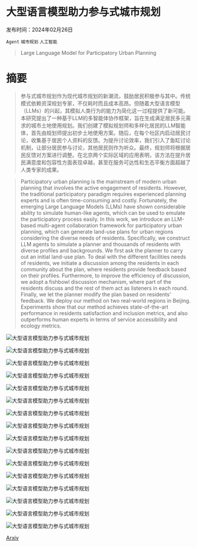# 大型语言模型助力参与式城市规划

发布时间：2024年02月26日

`Agent` `城市规划` `人工智能`

> Large Language Model for Participatory Urban Planning

# 摘要

> 参与式城市规划作为现代城市规划的新潮流，鼓励居民积极参与其中。传统模式依赖资深规划专家，不仅耗时而且成本高昂。但随着大型语言模型（LLMs）的兴起，其模拟人类行为的能力为简化这一过程提供了新可能。本研究提出了一种基于LLM的多智能体协作框架，旨在生成满足居民多元需求的城市土地使用规划。我们创建了模拟规划师和多样化居民的LLM智能体，首先由规划师提出初步土地使用方案。随后，在每个社区内启动居民讨论，收集基于居民个人资料的反馈。为提升讨论效率，我们引入了鱼缸讨论机制，让部分居民参与讨论，其他居民则作为听众。最终，规划师将根据居民反馈对方案进行调整。在北京两个实际区域的应用表明，该方法在提升居民满意度和包容性方面表现卓越，甚至在服务可达性和生态平衡方面超越了人类专家的成果。

> Participatory urban planning is the mainstream of modern urban planning that involves the active engagement of residents. However, the traditional participatory paradigm requires experienced planning experts and is often time-consuming and costly. Fortunately, the emerging Large Language Models (LLMs) have shown considerable ability to simulate human-like agents, which can be used to emulate the participatory process easily. In this work, we introduce an LLM-based multi-agent collaboration framework for participatory urban planning, which can generate land-use plans for urban regions considering the diverse needs of residents. Specifically, we construct LLM agents to simulate a planner and thousands of residents with diverse profiles and backgrounds. We first ask the planner to carry out an initial land-use plan. To deal with the different facilities needs of residents, we initiate a discussion among the residents in each community about the plan, where residents provide feedback based on their profiles. Furthermore, to improve the efficiency of discussion, we adopt a fishbowl discussion mechanism, where part of the residents discuss and the rest of them act as listeners in each round. Finally, we let the planner modify the plan based on residents' feedback. We deploy our method on two real-world regions in Beijing. Experiments show that our method achieves state-of-the-art performance in residents satisfaction and inclusion metrics, and also outperforms human experts in terms of service accessibility and ecology metrics.

![大型语言模型助力参与式城市规划](../../../paper_images/2402.17161/x1.png)

![大型语言模型助力参与式城市规划](../../../paper_images/2402.17161/x2.png)

![大型语言模型助力参与式城市规划](../../../paper_images/2402.17161/x3.png)

![大型语言模型助力参与式城市规划](../../../paper_images/2402.17161/x4.png)

![大型语言模型助力参与式城市规划](../../../paper_images/2402.17161/x5.png)

![大型语言模型助力参与式城市规划](../../../paper_images/2402.17161/x6.png)

![大型语言模型助力参与式城市规划](../../../paper_images/2402.17161/x7.png)

![大型语言模型助力参与式城市规划](../../../paper_images/2402.17161/x8.png)

![大型语言模型助力参与式城市规划](../../../paper_images/2402.17161/x9.png)

![大型语言模型助力参与式城市规划](../../../paper_images/2402.17161/x10.png)

![大型语言模型助力参与式城市规划](../../../paper_images/2402.17161/x11.png)

![大型语言模型助力参与式城市规划](../../../paper_images/2402.17161/x12.png)

![大型语言模型助力参与式城市规划](../../../paper_images/2402.17161/x13.png)

![大型语言模型助力参与式城市规划](../../../paper_images/2402.17161/x14.png)

![大型语言模型助力参与式城市规划](../../../paper_images/2402.17161/x15.png)

![大型语言模型助力参与式城市规划](../../../paper_images/2402.17161/x16.png)

[Arxiv](https://arxiv.org/abs/2402.17161)